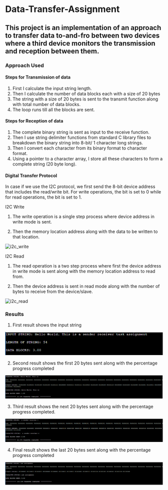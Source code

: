 # Data-Transfer-Assignment
## This project is an implementation of an approach to transfer data to-and-fro between two devices where a third device monitors the transmission and reception between them.

### Approach Used

#### Steps for Transmission of data

1. First I calculate the input string length.
2. Then I calculate the number of data blocks each with a size of 20 bytes
3. The string with a size of 20 bytes is sent to the transmit function along with total number of data blocks.
4. The loop runs till all the blocks are sent.

#### Steps for Reception of data

1. The complete binary string is sent as input to the receive function.
2. Then I use string delimiter functions from standard C library files to breakdown the binary string into 8-bit/ 1 character long strings.
3. Then I convert each character from its binary format to character format.
4. Using a pointer to a character array, I store all these characters to form a complete string (20 byte long).

#### Digital Transfer Protocol

In case if we use the I2C protocol, we first send the 8-bit device address that includes the read/write bit. For write operations, the bit is set to 0 while for read operations, the bit is set to 1.

I2C Write

1. The write operation is a single step process where device address in write mode is sent.

2. Then the memory location address along with the data to be written to that location.

![i2c_write]()

I2C Read

1. The read operation is a two step process where first the device address in write mode is sent along with the memory location address to read from.

2. Then the device address is sent in read mode along with the number of bytes to receive from the device/slave.

![i2c_read]()

### Results

1. First result shows the input string

![result_1](Images/result_1.PNG)

2. Second result shows the first 20 bytes sent along with the percentage progress completed

![result_2](Images/result_2.PNG)

3. Third result shows the next 20 bytes sent along with the percentage progress completed.

![result_3](Images/result_3.PNG)

4. Final result shows the last 20 bytes sent along with the percentage progress completed

![result_4](Images/result_4.PNG)
